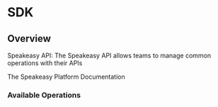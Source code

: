 # SDK


## Overview

Speakeasy API: The Speakeasy API allows teams to manage common operations with their APIs

The Speakeasy Platform Documentation
</docs>
### Available Operations

